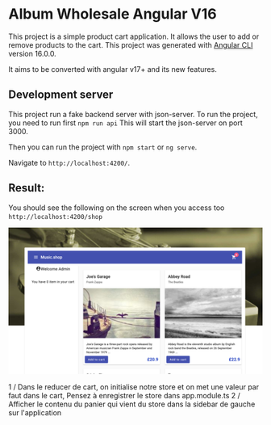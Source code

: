 # Album Wholesale Angular V16

This project is a simple product cart application. It allows the user to add or remove products to the cart.
This project was generated with [Angular CLI](https://github.com/angular/angular-cli) version 16.0.0.

It aims to be converted with angular v17+ and its new features. 

## Development server

This project run a fake backend server with json-server. To run the project, you need to run first ```npm run api```
This will start the json-server on port 3000. 

Then you can run the project with ```npm start``` or ```ng serve```.

Navigate to `http://localhost:4200/`.

## Result:
You should see the following on the screen when you access too ```http://localhost:4200/shop```

![screen.png](src/assets/screen.png)


1 / Dans le reducer de cart, on initialise notre store et on met une valeur par faut dans le cart,
     Pensez à enregistrer le store dans app.module.ts
2 / Afficher le contenu du panier qui vient du store dans la sidebar de gauche sur l'application
